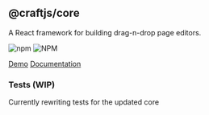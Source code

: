 
## @craftjs/core

A React framework for building drag-n-drop page editors. 

<img alt="npm" src="https://img.shields.io/npm/v/@craftjs/core?color=%23000&style=for-the-badge">
<img alt="NPM" src="https://img.shields.io/npm/l/@craftjs/core?color=%23000&style=for-the-badge">

[Demo](https://prewong.github.io/craft.js/)
[Documentation](https://prewong.github.io/craft.js/r/docs)

### Tests (WIP)
Currently rewriting tests for the updated core

